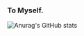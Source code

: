### To Myself.

![Anurag's GitHub stats](https://github-readme-stats.vercel.app/api?username=SuperYoko&show_icons=true&theme=radical)



